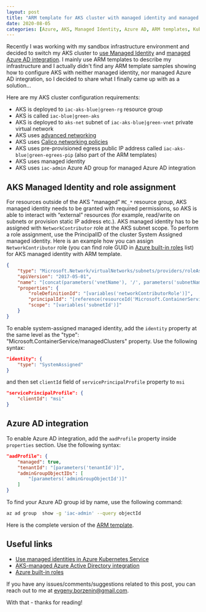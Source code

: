 ```yaml
---
layout: post
title: "ARM template for AKS cluster with managed identity and managed Azure AD integration"
date: 2020-08-05
categories: [Azure, AKS, Managed Identity, Azure AD, ARM templates, Kubernetes, Infrastructure as Code]
---
```


Recently I was working with my sandbox infrastructure environment and decided to switch my AKS cluster to [use Managed Identity](https://docs.microsoft.com/en-us/azure/aks/use-managed-identity) and [managed Azure AD integration](https://docs.microsoft.com/en-us/azure/aks/managed-aad). I mainly use ARM templates to describe my infrastructure and I actually didn't find any ARM template samples showing how to configure AKS with neither managed identity, nor managed Azure AD integration, so I decided to share what I finally came up with as a solution...

Here are my AKS cluster configuration requirements:

* AKS is deployed to `iac-aks-blue|green-rg` resource group
* AKS is called `iac-blue|green-aks`
* AKS is deployed to `aks-net` subnet of `iac-aks-blue|green-vnet` private virtual network
* AKS uses [advanced networking](https://docs.microsoft.com/en-us/azure/aks/configure-azure-cni)
* AKS uses [Calico networking policies](https://docs.microsoft.com/en-us/azure/aks/use-network-policies)
* AKS uses pre-provisioned egress public IP address called `iac-aks-blue|green-egrees-pip` (also part of the ARM templates)
* AKS uses managed identity
* AKS uses `iac-admin` Azure AD group for managed Azure AD integration

## AKS Managed Identity and role assignment

For resources outside of the AKS "managed" `MC_*` resource group, AKS managed identity needs to be granted with required permissions, so AKS is able to interact with “external” resources (for example, read/write on subnets or provision static IP address etc.). AKS managed identity has to be assigned with `NetworkContributor` role at the AKS subnet scope. To perform a role assignment, use the PrincipalID of the cluster System Assigned managed identity. Here is an example how you can assign `NetworkContributor` role (you can find role GUID in [Azure built-in roles](https://docs.microsoft.com/en-us/azure/role-based-access-control/built-in-roles) list) for AKS managed identity with ARM template.

```json
{
    "type": "Microsoft.Network/virtualNetworks/subnets/providers/roleAssignments",
    "apiVersion": "2017-05-01",
    "name": "[concat(parameters('vnetName'), '/', parameters('subnetName'), '/Microsoft.Authorization/', guid(resourceGroup().id, 'akstovnet'))]",
    "properties": {
        "roleDefinitionId": "[variables('networkContributorRole')]",
        "principalId": "[reference(resourceId('Microsoft.ContainerService/managedClusters/', parameters('clusterName')), '2020-06-01', 'Full').identity.principalId]",
        "scope": "[variables('subnetId')]"
    }
}
```

To enable system-assigned managed identity, add the `identity` property at the same level as the "type": "Microsoft.ContainerService/managedClusters" property. Use the following syntax:

```json
"identity": {
    "type": "SystemAssigned"
}
```

and then set `clientId` field of `servicePrincipalProfile` property to `msi`  

```json
"servicePrincipalProfile": {
    "clientId": "msi"
}
```

## Azure AD integration

To enable Azure AD integration, add the `aadProfile` property inside `properties` section. Use the following syntax:

```json
"aadProfile": {
    "managed": true,
    "tenantId": "[parameters('tenantId')]",
    "adminGroupObjectIDs": [
        "[parameters('adminGroupObjectId')]"
    ]
}
```

To find your Azure AD group id by name, use the following command:

```bash
az ad group  show -g 'iac-admin' --query objectId
```

Here is the complete version of the [ARM template](https://github.com/evgenyb/arm/blob/master/aks/template.json).

## Useful links

* [Use managed identities in Azure Kubernetes Service](https://docs.microsoft.com/en-us/azure/aks/use-managed-identity)
* [AKS-managed Azure Active Directory integration](https://docs.microsoft.com/en-us/azure/aks/managed-aad)
* [Azure built-in roles](https://docs.microsoft.com/en-us/azure/role-based-access-control/built-in-roles)

If you have any issues/comments/suggestions related to this post, you can reach out to me at evgeny.borzenin@gmail.com.

With that - thanks for reading!
